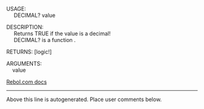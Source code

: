 USAGE:  
&nbsp;&nbsp;&nbsp;&nbsp;&nbsp;DECIMAL?&nbsp;value&nbsp;  
  
DESCRIPTION:  
&nbsp;&nbsp;&nbsp;&nbsp;&nbsp;Returns&nbsp;TRUE&nbsp;if&nbsp;the&nbsp;value&nbsp;is&nbsp;a&nbsp;decimal!  
&nbsp;&nbsp;&nbsp;&nbsp;&nbsp;DECIMAL?&nbsp;is&nbsp;a&nbsp;function&nbsp;.  
  
RETURNS:&nbsp;[logic!]  
  
ARGUMENTS:  
&nbsp;&nbsp;&nbsp;&nbsp;value  

[Rebol.com docs](http://www.rebol.com/r3/docs/functions/decimal-q.html)
___
Above this line is autogenerated. Place user comments below.